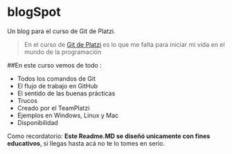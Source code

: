 # blogSpot
Un blog para el curso de Git de Platzi.

>En el curso de [Git de Platzi](https://platzi.com/clases/git-github/ "Git de Platzi") es lo que me falta para iniciar mi vida en el mundo de la programación

##En este curso vemos de todo :
* Todos los comandos de Git 
* El flujo de trabajo en GitHub
* El sentido de las buenas prácticas
* Trucos
* Creado por el TeamPlatzi
* Ejemplos en Windows, Linux y Mac
* Disponibilidad

Como recordatorio: **Este Readme.MD se diseñó unicamente con fines educativos**, si llegas hasta acá no te lo tomes en serio.